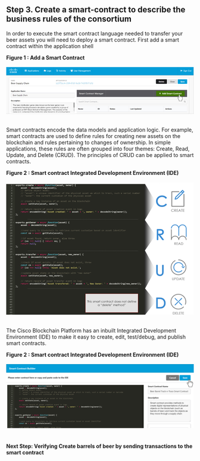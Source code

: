 ## Step 3.  Create a smart-contract to describe the business rules of the consortium

In order to execute the smart contract language needed to transfer your beer assets you will need to deploy a smart contract. First add a smart contract within the application shell


<b>Figure 1 : Add a Smart Contract </b>
<br/><br/>
![](assets/images/step3_createcontract.png)
<br/><br/>

Smart contracts encode the data models and application logic. For example, smart contracts are used to define rules for creating new assets on the blockchain and rules pertaining to changes of ownership. In simple applications, these rules are often grouped into four themes: Create, Read, Update, and Delete (CRUD). The principles of CRUD can be applied to smart contracts.

<b>Figure 2 : Smart contract Integrated Development Environment (IDE)  </b>
<br/><br/>
![](assets/images/step3_crud.png)
<br/><br/>

The Cisco Blockchain Platform has an inbuilt Integrated Development Environment (IDE) to make it easy to create, edit, test/debug, and publish smart contracts.

<b>Figure 2 : Smart contract Integrated Development Environment (IDE)  </b>
<br/><br/>
![](assets/images/step3_ide.png)
<br/><br/>

#### Next Step: Verifying Create barrels of beer by sending transactions to the smart contract
